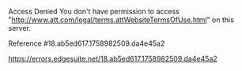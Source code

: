 Access Denied
You don't have permission to access "http://www.att.com/legal/terms.attWebsiteTermsOfUse.html" on this server.

Reference #18.ab5ed617.1758982509.da4e45a2

https://errors.edgesuite.net/18.ab5ed617.1758982509.da4e45a2